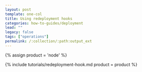 ```yaml
---
layout: post
template: one-col
title: Using redeployment hooks
categories: how-to-guides/deployment
lead: ""
legacy: false
tags: ["operations"]
permalink: /:collection/:path:output_ext
---
```


{% assign product = 'node' %}

{% include tutorials/redeployment-hook.md product = product %}